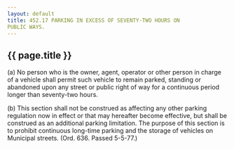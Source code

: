 ```yaml
---
layout: default 
title: 452.17 PARKING IN EXCESS OF SEVENTY-TWO HOURS ON
PUBLIC WAYS.
---
```


{{ page.title }}
----------------

​(a) No person who is the owner, agent, operator or other person in
charge of a vehicle shall permit such vehicle to remain parked, standing
or abandoned upon any street or public right of way for a continuous
period longer than seventy-two hours.

​(b) This section shall not be construed as affecting any other parking
regulation now in effect or that may hereafter become effective, but
shall be construed as an additional parking limitation. The purpose of
this section is to prohibit continuous long-time parking and the storage
of vehicles on Municipal streets. (Ord. 636. Passed 5-5-77.)

